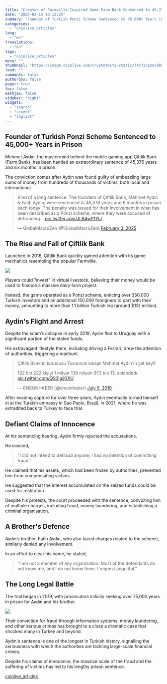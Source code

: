 ```yaml
---
title: "Creator of Farmville-Inspired Game Farm Bank Sentenced to 45,376 Years for Ponzi Scheme"
date: "2025-02-13 16:12:25"
summary: "Founder of Turkish Ponzi Scheme Sentenced to 45,000+ Years in Prison Mehmet Aydın, the mastermind behind the mobile gaming app Çiftlik Bank (Farm Bank), has been handed an extraordinary sentence of 45,376 years and six months in prison. The conviction comes after Aydın was found guilty of embezzling large sums..."
categories:
  - "coinlive_articles"
lang:
  - "en"
translations:
  - "en"
tags:
  - "coinlive_articles"
menu: ""
thumbnail: "https://image.coinlive.com/cryptotwits-static/74c72ce2acd8c3acb47ab9ea92d6e741.jpeg"
lead: ""
comments: false
authorbox: false
pager: true
toc: false
mathjax: false
sidebar: "right"
widgets:
  - "search"
  - "recent"
  - "taglist"
---
```


Founder of Turkish Ponzi Scheme Sentenced to 45,000+ Years in Prison
--------------------------------------------------------------------

Mehmet Aydın, the mastermind behind the mobile gaming app Çiftlik Bank (Farm Bank), has been handed an extraordinary sentence of 45,376 years and six months in prison.

The conviction comes after Aydın was found guilty of embezzling large sums of money from hundreds of thousands of victims, both local and international.

> Kind of a long sentence: The founders of Çiftlik Bank, Mehmet Aydın & Fatih Aydın, were sentenced to 45,376 years and 6 months in prison each today .The penalty was issued for their involvement in what has been described as a Ponzi scheme, where they were accused of defrauding… [pic.twitter.com/JLB4wP1YlJ](https://t.co/JLB4wP1YlJ)
> 
> — GlobalMacroZen (@GlobalMacroZen) [February 3, 2025](https://twitter.com/GlobalMacroZen/status/1886449911740178724?ref_src=twsrc%5Etfw)

The Rise and Fall of Çiftlik Bank
---------------------------------

Launched in 2016, Çiftlik Bank quickly gained attention with its game mechanics resembling the popular Farmville.

![](https://image.coinlive.com/cryptotwits-static/7cc6c53a4bba28f77e23d7696d56331f.webp)

Players could "invest" in virtual livestock, believing their money would be used to finance a massive dairy farm project.

Instead, the game operated as a Ponzi scheme, enticing over 350,000 Turkish investors and an additional 150,000 foreigners to part with their money, amounting to more than 1.1 billion Turkish lira (around $131 million).

Aydin's Flight and Arrest
-------------------------

Despite the scam’s collapse in early 2018, Aydın fled to Uruguay with a significant portion of the stolen funds.

His extravagant lifestyle there, including driving a Ferrari, drew the attention of authorities, triggering a manhunt.

> Çiftlik Bank'ın kurucusu Tosuncuk lakaplı Mehmet Aydın'ın yat keyfi   
>   
> 132 bin 222 kişiyi 1 milyar 139 milyon 972 bin TL dolandırdı. [pic.twitter.com/QS3igijGXU](https://t.co/QS3igijGXU)
> 
> — ENSONHABER (@ensonhaber) [July 5, 2019](https://twitter.com/ensonhaber/status/1147076367844089857?ref_src=twsrc%5Etfw)

After evading capture for over three years, Aydın eventually turned himself in at the Turkish embassy in Sao Paolo, Brazil, in 2021, where he was extradited back to Turkey to face trial.

Defiant Claims of Innocence
---------------------------

At his sentencing hearing, Aydın firmly rejected the accusations.

He insisted,

> "I did not intend to defraud anyone; I had no intention of committing fraud.”

He claimed that his assets, which had been frozen by authorities, prevented him from compensating victims.

He suggested that the interest accumulated on the seized funds could be used for restitution.

Despite his protests, the court proceeded with the sentence, convicting him of multiple charges, including fraud, money laundering, and establishing a criminal organisation.

A Brother's Defence
-------------------

Aydın’s brother, Fatih Aydın, who also faced charges related to the scheme, similarly denied any involvement.

In an effort to clear his name, he stated,

> “I am not a member of any organisation. Most of the defendants do not know me, and I do not know them. I request acquittal.”

The Long Legal Battle
---------------------

The trial began in 2019, with prosecutors initially seeking over 75,000 years in prison for Aydın and his brother.

![](https://image.coinlive.com/cryptotwits-static/4ba9a6f6f0786a259618a04656854117.jpg)

Their conviction for fraud through information systems, money laundering, and other serious crimes has brought to a close a dramatic case that shocked many in Turkey and beyond.

Aydın's sentence is one of the longest in Turkish history, signalling the seriousness with which the authorities are tackling large-scale financial crimes.

Despite his claims of innocence, the massive scale of the fraud and the suffering of victims has led to his lengthy prison sentence.

[coinlive_articles](https://www.coinlive.com/news/creator-of-farmville-inspired-game-farm-bank-sentenced-to-45-376-years)
